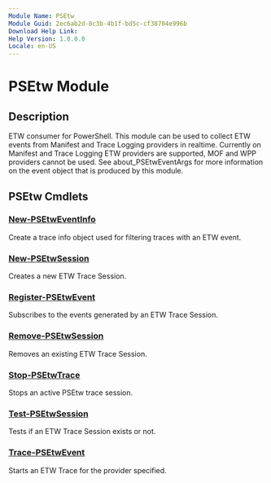 ```yaml
---
Module Name: PSEtw
Module Guid: 2ec6ab2d-0c3b-4b1f-bd5c-cf38704e996b
Download Help Link: 
Help Version: 1.0.0.0
Locale: en-US
---
```


# PSEtw Module
## Description
ETW consumer for PowerShell. This module can be used to collect ETW events from Manifest and Trace Logging providers in realtime. Currently on Manifest and Trace Logging ETW providers are supported, MOF and WPP providers cannot be used. See about_PSEtwEventArgs for more information on the event object that is produced by this module.

## PSEtw Cmdlets
### [New-PSEtwEventInfo](New-PSEtwEventInfo.md)
Create a trace info object used for filtering traces with an ETW event.

### [New-PSEtwSession](New-PSEtwSession.md)
Creates a new ETW Trace Session.

### [Register-PSEtwEvent](Register-PSEtwEvent.md)
Subscribes to the events generated by an ETW Trace Session.

### [Remove-PSEtwSession](Remove-PSEtwSession.md)
Removes an existing ETW Trace Session.

### [Stop-PSEtwTrace](Stop-PSEtwTrace.md)
Stops an active PSEtw trace session.

### [Test-PSEtwSession](Test-PSEtwSession.md)
Tests if an ETW Trace Session exists or not.

### [Trace-PSEtwEvent](Trace-PSEtwEvent.md)
Starts an ETW Trace for the provider specified.

